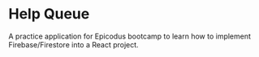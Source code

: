 # Help Queue

A practice application for Epicodus bootcamp to learn how to implement Firebase/Firestore into a React project.

